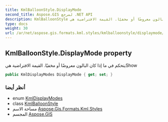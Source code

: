 ```yaml
---
title: KmlBalloonStyle.DisplayMode
second_title: Aspose.GIS لمرجع .NET API
description: KmlBalloonStyle ملكية. يتحكم في ما إذا كان البالون معروضًا أو مخفيًا. القيمة الافتراضية هيShow
type: docs
weight: 30
url: /ar/net/aspose.gis.formats.kml.styles/kmlballoonstyle/displaymode/
---
```

## KmlBalloonStyle.DisplayMode property

يتحكم في ما إذا كان البالون معروضًا أو مخفيًا. القيمة الافتراضية هيShow

```csharp
public KmlDisplayModes DisplayMode { get; set; }
```

### أنظر أيضا

* enum [KmlDisplayModes](../../kmldisplaymodes/)
* class [KmlBalloonStyle](../)
* مساحة الاسم [Aspose.Gis.Formats.Kml.Styles](../../kmlballoonstyle/)
* المجسم [Aspose.GIS](../../../)


